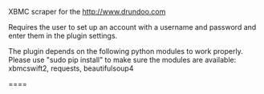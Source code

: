 XBMC scraper for the http://www.drundoo.com

Requires the user to set up an account with a username and password and enter them in the plugin settings.

The plugin depends on the following python modules to work properly. Please use "sudo pip install" to make sure the modules are available:
xbmcswift2, requests, beautifulsoup4

====
